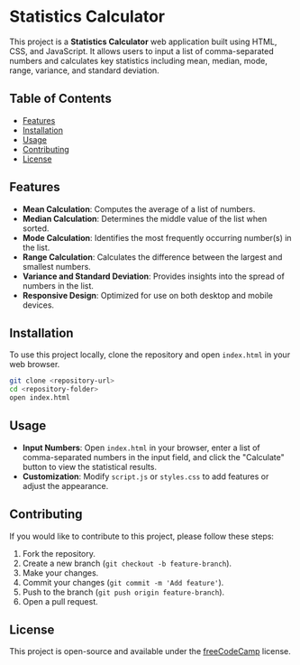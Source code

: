 # Statistics Calculator

This project is a **Statistics Calculator** web application built using HTML, CSS, and JavaScript. It allows users to input a list of comma-separated numbers and calculates key statistics including mean, median, mode, range, variance, and standard deviation.

## Table of Contents

- [Features](#features)
- [Installation](#installation)
- [Usage](#usage)
- [Contributing](#contributing)
- [License](#license)

## Features

- **Mean Calculation**: Computes the average of a list of numbers.
- **Median Calculation**: Determines the middle value of the list when sorted.
- **Mode Calculation**: Identifies the most frequently occurring number(s) in the list.
- **Range Calculation**: Calculates the difference between the largest and smallest numbers.
- **Variance and Standard Deviation**: Provides insights into the spread of numbers in the list.
- **Responsive Design**: Optimized for use on both desktop and mobile devices.

## Installation

To use this project locally, clone the repository and open `index.html` in your web browser.

```bash
git clone <repository-url>
cd <repository-folder>
open index.html
```

## Usage

- **Input Numbers**: Open `index.html` in your browser, enter a list of comma-separated numbers in the input field, and click the "Calculate" button to view the statistical results.
- **Customization**: Modify `script.js` or `styles.css` to add features or adjust the appearance.

## Contributing

If you would like to contribute to this project, please follow these steps:

1. Fork the repository.
2. Create a new branch (`git checkout -b feature-branch`).
3. Make your changes.
4. Commit your changes (`git commit -m 'Add feature'`).
5. Push to the branch (`git push origin feature-branch`).
6. Open a pull request.

## License

This project is open-source and available under the [freeCodeCamp](https://www.freecodecamp.org) license.
